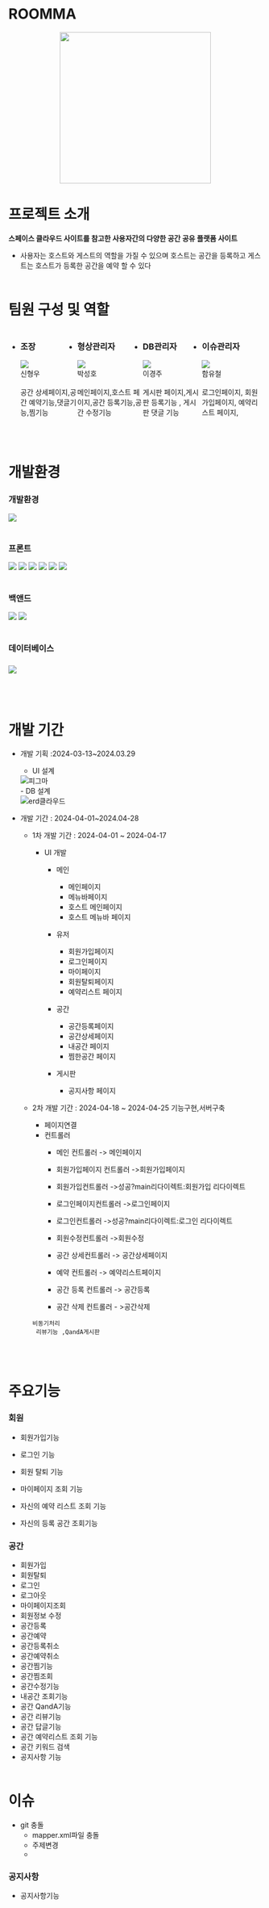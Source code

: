 # ROOMMA
<div align="center"><img style="width:300px; height:300px;" src="https://github.com/DrinkUpWater/semiProject/assets/86289260/223b5007-6f5a-432c-86aa-fe058a4345571"></div>


# 프로젝트 소개

**스페이스 클라우드 사이트를 참고한 사용자간의 다양한 공간 공유  플랫폼 사이트**
- 사용자는 호스트와 게스트의 역할을 가질 수 있으며 호스트는 공간을 등록하고 게스트는 호스트가 등록한 공간을 예약 할 수 있다
<br><br>

        
# 팀원 구성 및 역할

<div>
   <ul style="display:flex;  justify-content:space-between; ">
    <li>
        <h3>조장</h3>
        <div><img src="https://github.com/DrinkUpWater/semiProject/assets/86289260/c1b017a9-67e7-480c-9625-c2a3adc5e3a1"></div>
        <div>신형우</div><br>
        <div>공간 상세페이지,공간 예약기능,댓글기능,찜기능</div>
    </li><br>
    <li>
        <h3>형상관리자</h3>
        <div><img src="https://github.com/DrinkUpWater/semiProject/assets/86289260/f194d1d2-85af-4397-bc29-7eb8bb11dfd6"></div>
        <div>박성호</div><br>
        <div>메인페이지,호스트 페이지,공간 등록기능,공간 수정기능</div>
    </li><br>
    <li>
        <h3>DB관리자</h3>
        <div><img src="https://github.com/DrinkUpWater/semiProject/assets/86289260/4845e3ca-eae7-4eb8-bc44-2b927bb66b2a"></div>
        <div>이경주</div><br>
        <div>게시판 페이지,게시판 등록기능 , 게시판 댓글 기능</div>
    </li><br>
    <li>
        <h3>이슈관리자</h3>
        <div><img src="https://github.com/DrinkUpWater/semiProject/assets/86289260/bd97b5a0-81af-433e-b5e2-8a877b751e3b"></div>
        <div>함유철</div><br>
        <div>로그인페이지, 회원가입페이지, 예약리스트 페이지, </div>
    </li>
    </ul>
</div>
<br><br>


<div><h1>개발환경</h1></div>

<div>
    <h3>개발환경</h3>
    <img src="https://img.shields.io/badge/ECLIPSE-2C2255?style=for-the-badge&logo=ECLIPSE&logoColor=white">

</div>
<br>
<div> 

<h3>프론트</h3>
<img src="https://img.shields.io/badge/html5-E34F26?style=for-the-badge&logo=html5&logoColor=white">
<img src="https://img.shields.io/badge/JavaScript-F7DF1E?style=for-the-badge&logo=JavaScript&logoColor=white">
<img src="https://img.shields.io/badge/Css-1572B6?style=for-the-badge&logo=CSS3&logoColor=white">
<img src="https://img.shields.io/badge/JQUERY-0769AD?style=for-the-badge&logo=JQuery&logoColor=white">
<img src="https://img.shields.io/badge/Bootstrap-7952B3?style=for-the-badge&logo=Bootstrap&logoColor=white">
<img src="https://img.shields.io/badge/EJS-B4CA65?style=for-the-badge&logo=EJS&logoColor=white">
</div>

<br>
<div>

<h3>백앤드</h3>
<img src="https://img.shields.io/badge/JAVA-1071D3?style=for-the-badge&logo=JOPLIN&logoColor=white">
<img src="https://img.shields.io/badge/JSON-000000?style=for-the-badge&logo=JSON&logoColor=white">
</div>

<br>
<div>
    <h3>데이터베이스<h3>
    <img src="https://img.shields.io/badge/Oracle-F80000?style=for-the-badge&logo=Oracle&logoColor=white">
</div>
<br><br>


# 개발 기간
- 개발 기획 :2024-03-13~2024.03.29
    - UI 설계
     <div>
        <img src="#" alt="피그마">
     </div>
    - DB 설계
     <div>
        <img scr="#" alt="erd클라우드">
     </div>

- 개발 기간 : 2024-04-01~2024.04-28
    - 1차 개발 기간 : 2024-04-01 ~ 2024-04-17
        - UI 개발
            - 메인
                - 메인페이지
                - 메뉴바페이지
                - 호스트 메인페이지
                - 호스트 메뉴바 페이지
            - 유저
                - 회원가입페이지
                - 로그인페이지
                - 마이페이지
                - 회원탈퇴페이지
                - 예약리스트 페이지

            - 공간
                - 공간등록페이지
                - 공간상세페이지
                - 내공간 페이지
                - 찜한공간 페이지
            - 게시판
                - 공지사항 페이지
            
            


    - 2차 개발 기간 : 2024-04-18 ~ 2024-04-25
        기능구현,서버구축


        - 페이지연결
        - 컨트롤러
          - 메인 컨트롤러 -> 메인페이지
          - 회원가입페이지 컨트롤러 ->회원가입페이지
          - 회원가입컨트롤러 ->성공?main리다이렉트:회원가입 리다이렉트
          - 로그인페이지컨트롤러 ->로그인페이지
          - 로그인컨트롤러 ->성공?main리다이렉트:로그인 리다이렉트
          - 회원수정컨트롤러 ->회원수정

          - 공간 상세컨트롤러 -> 공간상세페이지
          - 예약 컨트롤러 -> 예약리스트페이지
          - 공간 등록 컨트롤러 -> 공간등록
          - 공간 삭제 컨트롤러 - >공간삭제
    

        ```
        비동기처리
         리뷰기능 ,QandA게시판 
        
        ``` 
<div>


<br><br>
<h1>주요기능</h1>
<h3>회원</h1>

- 회원가입기능

- 로그인 기능

- 회원 탈퇴 기능

- 마이페이지 조회 기능

- 자신의 예약 리스트 조회 기능

- 자신의 등록 공간 조회기능

  
<h3>공간</h3>

  -  회원가입
  -  회원탈퇴
  -  로그인
  -  로그아웃
  -  마이페이지조회
  -  회원정보 수정
  - 공간등록
  - 공간예약
  - 공간등록취소
  - 공간예약취소
  - 공간찜기능
  - 공간찜조회
  - 공간수정기능
  - 내공간 조회기능
  - 공간 QandA기능
  - 공간 리뷰기능
  - 공간 답글기능
  - 공간 예약리스트 조회 기능
  - 공간 키워드 검색
  - 공지사항 기능
<br><br>


# 이슈
  - git 충돌
    -  mapper.xml파일 충돌
    -  주제변경
    -

<h3>공지사항</h3>

- 공지사항기능

</div>


<div>
    <img>

</div>




